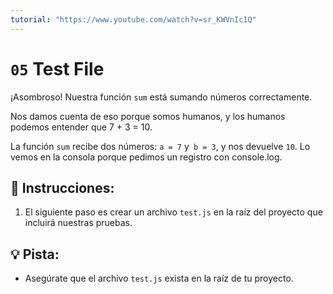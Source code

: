 ```yaml
---
tutorial: "https://www.youtube.com/watch?v=sr_KWVnIc1Q"
---
```


# `05` Test File

¡Asombroso! Nuestra función `sum` está sumando números correctamente.

Nos damos cuenta de eso porque somos humanos, y los humanos podemos entender que 7 + 3 = 10.

La función `sum` recibe dos números: `a = 7` y` b = 3`, y nos devuelve `10`. Lo vemos en la consola porque pedimos un registro con console.log.

## 📝 Instrucciones:

1. El siguiente paso es crear un archivo `test.js` en la raíz del proyecto que incluirá nuestras pruebas.

## 💡 Pista:

+ Asegúrate que el archivo `test.js` exista en la raíz de tu proyecto.

